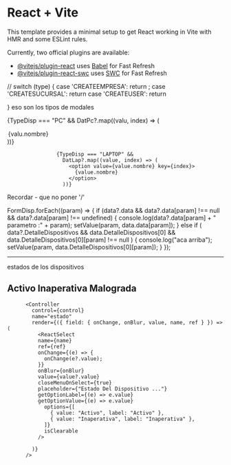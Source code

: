 # React + Vite

This template provides a minimal setup to get React working in Vite with HMR and some ESLint rules.

Currently, two official plugins are available:

- [@vitejs/plugin-react](https://github.com/vitejs/vite-plugin-react/blob/main/packages/plugin-react/README.md) uses [Babel](https://babeljs.io/) for Fast Refresh
- [@vitejs/plugin-react-swc](https://github.com/vitejs/vite-plugin-react-swc) uses [SWC](https://swc.rs/) for Fast Refresh

//
switch (type) {
case 'CREATEEMPRESA':
return <FormCreate handle={funct}/>;
case 'CREATESUCURSAL':
return <FormCSucursal handle={funct} />
case 'CREATEUSER':
return <FormCUser>

}
eso son los tipos de modales

{TypeDisp === "PC" &&
DatPc?.map((valu, index) => (
<option value={valu.nombre} key={index}>
{valu.nombre}
</option>
))}

                    {TypeDisp === "LAPTOP" &&
                      DatLap?.map((value, index) => (
                        <option value={value.nombre} key={index}>
                          {value.nombre}
                        </option>
                      ))}



Recordar - que no poner '/'


FormDisp.forEach((param) => {
      if (data?.data && data?.data[param] !== null && data?.data[param] !== undefined) {
        console.log(data?.data[param] + "  parametro :" + param);
        setValue(param, data.data[param]);
      } else if (
        data?.DetalleDispositivos &&
        data.DetalleDispositivos[0] &&
        data.DetalleDispositivos[0][param] !== null 
      ) {
        console.log("aca arriba");
        setValue(param, data.DetalleDispositivos[0][param]);
      }
    });


----
estados de los dispositivos 

Activo
Inaperativa
Malograda
----


          <Controller
            control={control}
            name="estado"
            render={({ field: { onChange, onBlur, value, name, ref } }) => (
              <ReactSelect
              name={name}
              ref={ref}
              onChange={(e) => {
                onChange(e?.value);
              }}
              onBlur={onBlur}
              value={value?.value}
              closeMenuOnSelect={true}
              placeholder={"Estado Del Dispositivo ..."}
              getOptionLabel={(e) => e.value}
              getOptionValue={(e) => e.value}
                options={[
                  { value: "Activo", label: "Activo" },
                  { value: "Inaperativa", label: "Inaperativa" },
                ]}
                isClearable
              />
              
            )}
          />
